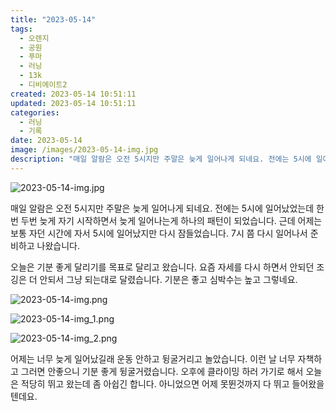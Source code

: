 ```yaml
---
title: "2023-05-14"
tags:
  - 오렌지
  - 공원
  - 푸마
  - 러닝
  - 13k
  - 디비에이트2
created: 2023-05-14 10:51:11
updated: 2023-05-14 10:51:11
categories:
  - 러닝
  - 기록
date: 2023-05-14
image: /images/2023-05-14-img.jpg
description: "매일 알람은 오전 5시지만 주말은 늦게 일어나게 되네요. 전에는 5시에 일어났었는데 한번 두번 늦게 자기 시작하면서 늦게 일어나는게 하나의 패턴이 되었습니다. 근데 어제는 보통 자던 시간에 자서 5시에 일어났지만 다시 잠들었습니다. 7시 쯤 다시 일어나서 준비하고 나왔습니다. 오늘은 기"
---
```


![2023-05-14-img.jpg](/images/2023-05-14-img.jpg)
 
 

매일 알람은 오전 5시지만 주말은 늦게 일어나게 되네요. 전에는 5시에 일어났었는데 한번 두번 늦게 자기 시작하면서 늦게 일어나는게 하나의 패턴이 되었습니다. 근데 어제는 보통 자던 시간에 자서 5시에 일어났지만 다시 잠들었습니다. 7시 쯤 다시 일어나서 준비하고 나왔습니다.

오늘은 기분 좋게 달리기를 목표로 달리고 왔습니다. 요즘 자세를 다시 하면서 안되던 조깅은 더 안되서 그냥 되는대로 달렸습니다. 기분은 좋고 심박수는 높고 그렇네요.

 
 ![2023-05-14-img.png](/images/2023-05-14-img.png)
 
 

 
 ![2023-05-14-img_1.png](/images/2023-05-14-img_1.png)
 
 

 
 ![2023-05-14-img_2.png](/images/2023-05-14-img_2.png)
 
 

어제는 너무 늦게 일어났길래 운동 안하고 뒹굴거리고 놀았습니다. 이런 날 너무 자책하고 그러면 안좋으니 기분 좋게 뒹굴거렸습니다.
오후에 클라이밍 하러 가기로 해서 오늘은 적당히 뛰고 왔는데 좀 아쉽긴 합니다. 아니었으면 어제 못뛴것까지 다 뛰고 들어왔을텐데요.
